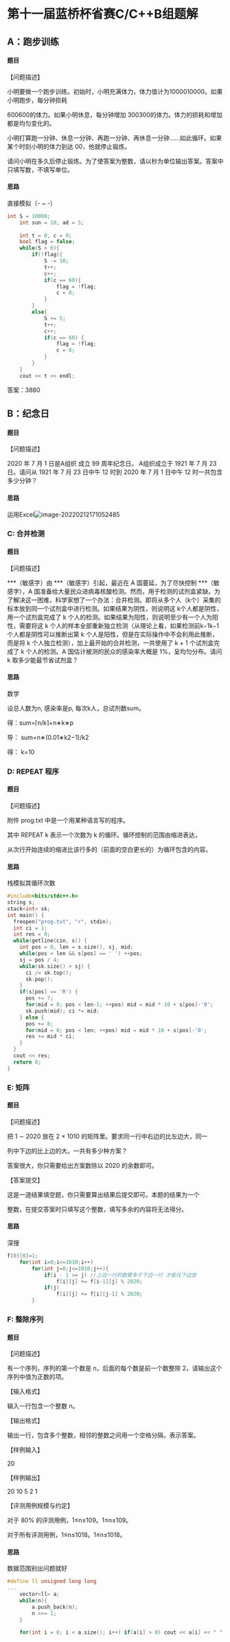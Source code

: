 # 第十一届蓝桥杯省赛C/C++B组题解

## A：跑步训练

#### 题目

【问题描述】

小明要做一个跑步训练。初始时，小明充满体力，体力值计为1000010000。如果小明跑步，每分钟损耗

600600的体力。如果小明休息，每分钟增加 300300的体力。体力的损耗和增加都是均匀变化的。

小明打算跑一分钟、休息一分钟、再跑一分钟、再休息一分钟……如此循环。如果某个时刻小明的体力到达 00，他就停止锻炼。

请问小明在多久后停止锻炼。为了使答案为整数，请以秒为单位输出答案。答案中只填写数，不填写单位。

#### 思路

直接模拟（- ~ -）

```c++
int S = 10000;
	int sun = 10, ad = 5;
	
	int t = 0, c = 0;
	bool flag = false;
	while(S > 0){
		if(!flag){
			S -= 10;
			t++;
			c++;
			if(c == 60){
				flag = !flag;
				c = 0;
			}
		}
		else{
			S += 5;
			t++;
			c++;
			if(c == 60) {
				flag = !flag;
				c = 0;
			}
		}
	}
	cout << t << endl;
```

答案：3880

## B：纪念日

#### 题目

【问题描述】

2020 年 7 月 1 日是A组织 成立 99 周年纪念日。 A组织成立于 1921 年 7 月 23 日。请问从 1921 年 7 月 23 日中午 12 时到 2020 年 7 月 1 日中午 12 时一共包含多少分钟？

#### 思路

运用Excel![image-20220212171052485](C:\Users\lenovo\AppData\Roaming\Typora\typora-user-images\image-20220212171052485.png)

### C: 合并检测

#### 题目

【问题描述】

***（敏感字）由 ***（敏感字）引起，最近在 A 国蔓延，为了尽快控制 ***（敏感字），A 国准备给大量民众进病毒核酸检测。然而，用于检测的试剂盒紧缺。为了解决这一困难，科学家想了一个办法：合并检测。即将从多个人（k个）采集的标本放到同一个试剂盒中进行检测。如果结果为阴性，则说明这 k个人都是阴性，用一个试剂盒完成了 k 个人的检测。如果结果为阳性，则说明至少有一个人为阳性，需要将这 k 个人的样本全部重新独立检测（从理论上看，如果检测前k−1k−1个人都是阴性可以推断出第 k 个人是阳性，但是在实际操作中不会利用此推断，而是将 k 个人独立检测），加上最开始的合并检测，一共使用了 k + 1 个试剂盒完成了 k 个人的检测。A 国估计被测的民众的感染率大概是 1%，呈均匀分布。请问 k 取多少能最节省试剂盒？

#### 思路

数学

设总人数为n, 感染率是p, 每次k人，总试剂数sum。

得：sum=⌈n/k⌉+n∗k∗p

导： sum=n∗(0.01∗k2−1)/k2

得： k=10

### D: REPEAT 程序

#### 题目

【问题描述】

附件 prog.txt 中是一个用某种语言写的程序。

其中 REPEAT k 表示一个次数为 k 的循环。循环控制的范围由缩进表达，

从次行开始连续的缩进比该行多的（前面的空白更长的）为循环包含的内容。

#### 思路

栈模拟其循环次数

```c++
#include<bits/stdc++.h>
string s;
stack<int> sk;
int main() {
  freopen("prog.txt", "r", stdin);
  int ci = 1;
  int res = 0;
  while(getline(cin, s)) {
    int pos = 0, len = s.size(), sj, mid;
    while(pos < len && s[pos] == ' ') ++pos;
    sj = pos / 4;
    while(sk.size() > sj) {
      ci /= sk.top();
      sk.pop();
    }
    if(s[pos] == 'R') {
      pos += 7;
      for(mid = 0; pos < len-1; ++pos) mid = mid * 10 + s[pos]-'0';
      sk.push(mid); ci *= mid;
    } else {
      pos += 8;
      for(mid = 0; pos < len; ++pos) mid = mid * 10 + s[pos]-'0';
      res += mid * ci;
    }
  }
  cout << res;
  return 0;
}
```

### E: 矩阵

#### 题目

【问题描述】

把 1 ∼ 2020 放在 2 × 1010 的矩阵里。要求同一行中右边的比左边大，同一

列中下边的比上边的大。一共有多少种方案？

答案很大，你只需要给出方案数除以 2020 的余数即可。

【答案提交】

这是一道结果填空题，你只需要算出结果后提交即可。本题的结果为一个

整数，在提交答案时只填写这个整数，填写多余的内容将无法得分。

#### 思路

深搜

```c++
f[0][0]=1;                                   
    for(int i=0;i<=1010;i++)
        for(int j=0;j<=1010;j++){
            if(i - 1 >= j) //上边一行的数要多于下边一行 才能往下边放                     
            	f[i][j] += f[i-1][j] % 2020;
            if(j)
            	f[i][j] += f[i][j-1] % 2020;
        }
```

### F: 整除序列

#### 题目

【问题描述】

有一个序列，序列的第一个数是 n，后面的每个数是前一个数整除 2，请输出这个序列中值为正数的项。

【输入格式】

输入一行包含一个整数 n。

【输出格式】

输出一行，包含多个整数，相邻的整数之间用一个空格分隔，表示答案。

【样例输入】

20

【样例输出】

20 10 5 2 1

【评测用例规模与约定】

对于 80% 的评测用例，1≤n≤109。1≤n≤109。

对于所有评测用例，1≤n≤1018。1≤n≤1018。

#### 思路

数据范围别出问题就好

```c++
#define ll unsigned long long
...
    vector<ll> a;
	while(n){
		a.push_back(n);
		n >>= 1;
	}
	
	for(int i = 0; i < a.size(); i++) if(a[i] > 0) cout << a[i] << " ";
```

